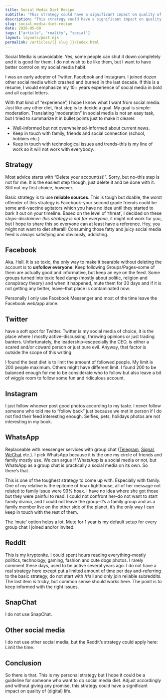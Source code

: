 ```yaml
---
title: Social Media Diet Recipe
subtitle: "This strategy could have a significant impact on quality of (digital) life."
description: "This strategy could have a significant impact on quality of (digital) life."
slug: social-media-diet-recipe
date: 2020-05-08
tags: ["article", "reality", "social"]
layout: layouts/post.njk
permalink: /articles/{{ slug }}/index.html
---
```


Social Media is unavoidable. Yes, some people can shut it down completely and it is good for them. I do not wish to be like them, but I want to have better control on my social media habit.

I was an early adopter of Twitter, Facebook and Instagram. I joined dozen other social media which crashed and burned in the last decade. If this is a resume, I would emphasize my 10+ years experience of social media in bold and all capital letters.

With that kind of “experience”, I hope I know what I want from social media. Just like any other diet, first step is to decide a goal. My goal is simple: moderation. Translating 'moderation" in social media is not an easy task, but I tried to summarize it in bullet points just to make it clearer.

- Well-informed but not overwhelmed-informed about current news.
- Keep in touch with family, friends and social connection (school, hobbies etc.)
- Keep in touch with technological issues and trends–this is my line of work so it will not work with everybody.

## Strategy

Most advice starts with “Delete your account(s)!”. Sorry, but no–this step is not for me. It is the easiest step though, just delete it and be done with it. Still not my first choice, however.

Basic strategy is to use **reliable sources**. This is tough but doable, the worst offender of this strategy is Facebook–your second grade friends could be some anti-vaccine agitators which you have no idea until they started to bark it out on your timeline. Based on the level of ‘threat’, I decided on these _steps–disclaimer: this strategy is not for everyone,_ it might not work for you, but I hope to share this so everyone can at least have a reference. Hey, you might not want to diet afterall! Consuming those fatty and juicy social media feed is always satisfying and obviously, addicting.

## Facebook

Aka. Hell. It is so toxic, the only way to make it bearable without deleting the account is to **unfollow everyone**. Keep following Groups/Pages–some of them are actually good and informative, but keep an eye on the feed. Some groups turned into toxic feed dump (mostly about politic, religion and conspiracy theory) and when it happened, mute them for 30 days and if it is not getting any better, leave–that place is contaminated now.

Personally I only use Facebook Messenger and most of the time leave the Facebook web/app alone.

## Twitter

have a soft spot for Twitter. Twitter is my social media of choice, it is the place where I mostly active–discussing, throwing opinions or just trading banters. Unfortunately, the leadership–escpecially the CEO, is either a scared and/or coward person or just pure evil. Anyway, that factor is outside the scope of this writing.

I found the best diet is to limit the amount of followed people. My limit is 200 people maximum. Others might have different limit. I found 200 to be balanced enough for me to be considerate who to follow but also leave a bit of wiggle room to follow some fun and ridiculous account.

## Instagram

I just follow whoever post good photos according to my taste. I never follow someone who told me to “follow back” just because we met in person if I do not find their feed interesting enough. Selfies, pets, holidays photos are not interesting in my book.

## WhatsApp

Replaceable with messenger services with group chat ([Telegram](https://telegram.org/), [Signal](https://signal.org/), [WeChat](https://www.wechat.com/en/) etc.). I pick WhatsApp because it is the one my circle of friends and family mostly use. We can argue if WhatsApp is a social media or not, but WhatsApp as a group chat is practically a social media on its own. So there’s that.

This is one of the toughest strategy to come up with. Especially with family. One of my relative is the epitome of hoax lighthouse, all of her message not related to family issue were 99% hoax. I have no idea where she got those but they were painful to read. I could not confront her–do not want to start family drama, and I could not leave the group–it’s a family group and as a family member live on the other side of the planet, it’s the only way I can keep in touch with the rest of them.

The ‘mute’ option helps a lot. Mute for 1 year is my default setup for every group chat I joined and/or invited.

## Reddit

This is my kryptonite. I could spent hours reading everything–mostly politics, technology, gaming, fashion and cute dogs photos. I rarely comment these days, used to be active several years ago. I do not have a real strategy here except put a limited amount of time per day and–referring to the basic strategy, do not start with /r/all and only join reliable subreddits. The last item is tricky, but common sense should works here. The point is to keep informed with the right issues.

## SnapChat

I do not use SnapChat.

## Other social media

I do not use other social media, but the Reddit’s strategy could apply here: Limit the time.

## Conclusion

So there is that. This is my personal strategy but I hope it could be a guideline for someone who want to do social media diet. Adjust accordingly and without giving any promise, this strategy could have a significant impact on quality of (digital) life.
